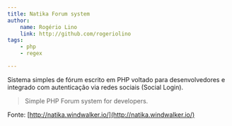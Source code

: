 ```yaml
---
title: Natika Forum system
author:
    name: Rogério Lino
    link: http://github.com/rogeriolino
tags:
    - php
    - regex

---
```


Sistema simples de fórum escrito em PHP voltado para desenvolvedores e integrado com autenticação via redes sociais (Social Login).

>Simple PHP Forum system for developers.

Fonte: [http://natika.windwalker.io/](http://natika.windwalker.io/)

